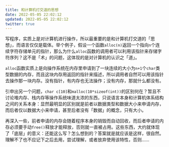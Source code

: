 ```yaml
---
title: 和计算机打交道的思想
date: 2022-05-05 22:02:12
updated: 2022-05-05 22:02:12
twitter: true
---
```


写程序，实质上是对计算机进行操作，所以最重要的是和计算机打交道的「思想」，而语言仅仅是载体。举个例子，假设一个函数`alloc(n)`返回一个指向`n`个连续字符存储单元的指针，那么为什么`alloc`函数的调用者可以利用该指针来存储字符序列？这不是「术」的问题，这体现的是对计算机的认识之「道」。

`alloc`函数实质上是向操作系统在内存里申请到了一块连续的大小为`n+1`个`char`类型数据的内存，而且这块内存用返回的指针来描述，所以调用者自然可以用该指针去操作那一块内存。没有指针，有内存也无法操作；没有内存，那就什么都没有。

引申出另一个问题，`char c[10]`和`malloc(10*sizeof(int))`的区别何在？暂且不讨论堆内存、栈内存等操作系统味道太浓的东西，只说语言本身和计算机体系结构之间的关系本身：显然最明显的区别就是前者以数据类型和数据大小来申请内存，而后者仅以数据大小来申请，甚至后者没有「数据」的概念，只有大小。

再深入一些，前者申请的内存会随着程序本身的销毁而自动回收，而后者申请的内存必须要手动`free()`释放才能释放，否则就一直被占用。这些东西，大约就体现了「底层」的意义：还能这么写？怎么想到的？答案就是就应该是这样，很自然。理解不了也不应记下之后去用，尝试理解，或者放弃使用该特性，否则……